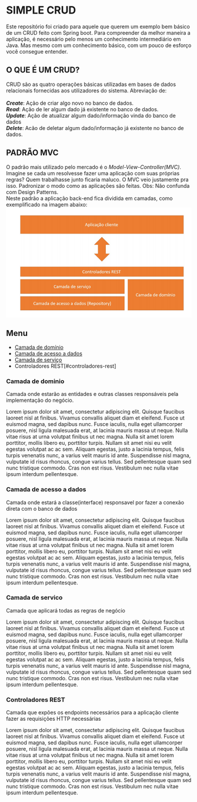 # SIMPLE CRUD

Este repositório foi criado para aquele que querem um exemplo bem básico de um CRUD feito com Spring boot. Para compreender da melhor maneira a aplicação, é necessário pelo menos um conhecimento intermediário em Java. Mas mesmo com um conhecimento básico, com um pouco de esforço você consegue entender. </br>

## O QUE É UM CRUD?
CRUD são as quatro operações básicas utilizadas em bases de dados relacionais fornecidas aos utilizadores do sistema. Abreviação de: </br>  
*__Create__*: Ação de criar algo novo no banco de dados.
</br>
*__Read__*: Ação de ler algum dado já existente no banco de dados.
</br>
*__Update__*: Ação de atualizar algum dado/informação vinda do banco de dados 
</br>
*__Delete__*: Acão de deletar algum dado/informação já existente no banco de dados.
</br>

## PADRÃO MVC
O padrão mais utilizado pelo mercado é o *Model-View-Controller(MVC)*. </br>
Imagine se cada um resolvesse fazer uma aplicação com suas próprias regras? Quem trabalhasse junto ficaria maluco. O MVC veio justamente pra isso. Padronizar o modo
como as aplicações são feitas. Obs: Não confunda com Design Patterns.</br>
Neste padrão a aplicação back-end fica dividida em camadas, como exemplificado na imagem abaixo:
<img align="center" alt="Padrao MVC" src="doc/imgs/padrao_mvc.png?raw=true" />
## Menu
* [Camada de domínio](#camada-de-dominio)
* [Camada de acesso a dados](#camada-de-acesso-a-dados)
* [Camada de serviço](#camada-de-servico)
* Controladores REST[#controladores-rest]

### Camada de dominio 
Camada onde estarão as entidades e outras classes responsáveis pela implementação do negócio. 

Lorem ipsum dolor sit amet, consectetur adipiscing elit. Quisque faucibus laoreet nisl at finibus. Vivamus convallis aliquet diam et eleifend. Fusce ut euismod magna, sed dapibus nunc. Fusce iaculis, nulla eget ullamcorper posuere, nisl ligula malesuada erat, at lacinia mauris massa ut neque. Nulla vitae risus at urna volutpat finibus ut nec magna. Nulla sit amet lorem porttitor, mollis libero eu, porttitor turpis. Nullam sit amet nisi eu velit egestas volutpat ac ac sem. Aliquam egestas, justo a lacinia tempus, felis turpis venenatis nunc, a varius velit mauris id ante. Suspendisse nisl magna, vulputate id risus rhoncus, congue varius tellus. Sed pellentesque quam sed nunc tristique commodo. Cras non est risus. Vestibulum nec nulla vitae ipsum interdum pellentesque.

### Camada de acesso a dados 
Camada onde estará a classe(interface) responsavel por fazer a conexão direta com o banco de dados 

Lorem ipsum dolor sit amet, consectetur adipiscing elit. Quisque faucibus laoreet nisl at finibus. Vivamus convallis aliquet diam et eleifend. Fusce ut euismod magna, sed dapibus nunc. Fusce iaculis, nulla eget ullamcorper posuere, nisl ligula malesuada erat, at lacinia mauris massa ut neque. Nulla vitae risus at urna volutpat finibus ut nec magna. Nulla sit amet lorem porttitor, mollis libero eu, porttitor turpis. Nullam sit amet nisi eu velit egestas volutpat ac ac sem. Aliquam egestas, justo a lacinia tempus, felis turpis venenatis nunc, a varius velit mauris id ante. Suspendisse nisl magna, vulputate id risus rhoncus, congue varius tellus. Sed pellentesque quam sed nunc tristique commodo. Cras non est risus. Vestibulum nec nulla vitae ipsum interdum pellentesque.

### Camada de servico 
Camada que aplicará todas as regras de negócio 

Lorem ipsum dolor sit amet, consectetur adipiscing elit. Quisque faucibus laoreet nisl at finibus. Vivamus convallis aliquet diam et eleifend. Fusce ut euismod magna, sed dapibus nunc. Fusce iaculis, nulla eget ullamcorper posuere, nisl ligula malesuada erat, at lacinia mauris massa ut neque. Nulla vitae risus at urna volutpat finibus ut nec magna. Nulla sit amet lorem porttitor, mollis libero eu, porttitor turpis. Nullam sit amet nisi eu velit egestas volutpat ac ac sem. Aliquam egestas, justo a lacinia tempus, felis turpis venenatis nunc, a varius velit mauris id ante. Suspendisse nisl magna, vulputate id risus rhoncus, congue varius tellus. Sed pellentesque quam sed nunc tristique commodo. Cras non est risus. Vestibulum nec nulla vitae ipsum interdum pellentesque.

### Controladores REST
Camada que expões os endpoints necessários para a aplicação cliente fazer as requisições HTTP necessárias

Lorem ipsum dolor sit amet, consectetur adipiscing elit. Quisque faucibus laoreet nisl at finibus. Vivamus convallis aliquet diam et eleifend. Fusce ut euismod magna, sed dapibus nunc. Fusce iaculis, nulla eget ullamcorper posuere, nisl ligula malesuada erat, at lacinia mauris massa ut neque. Nulla vitae risus at urna volutpat finibus ut nec magna. Nulla sit amet lorem porttitor, mollis libero eu, porttitor turpis. Nullam sit amet nisi eu velit egestas volutpat ac ac sem. Aliquam egestas, justo a lacinia tempus, felis turpis venenatis nunc, a varius velit mauris id ante. Suspendisse nisl magna, vulputate id risus rhoncus, congue varius tellus. Sed pellentesque quam sed nunc tristique commodo. Cras non est risus. Vestibulum nec nulla vitae ipsum interdum pellentesque.

